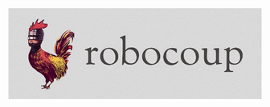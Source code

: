<img src="/images/robocoup.png">

<style scoped>
  @host {
    background: #FFF;
  }
</style>

<script type="speaker-notes">
- Been trying to stray from talking about myself in the beginning.
  - But, since it's my first Java conference, might be a good idea to establish who I am.

- Tim Branyen
  - @tbranyen online alias
  - Bocoup (Boston)
  - Open source developer
  - Been contributing to and promoting Backbone for the past two years.
  - Backbone Boilerplate & Backbone LayoutManager.
</script>
